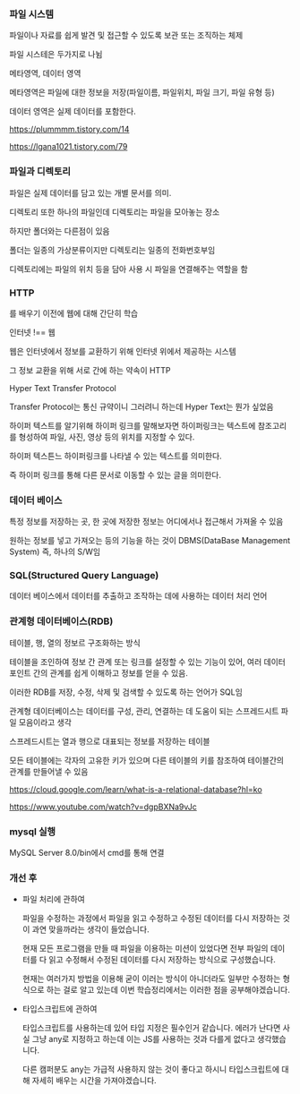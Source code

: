 ### 파일 시스템

파일이나 자료를 쉽게 발견 및 접근할 수 있도록 보관 또는 조직하는 체제

파일 시스테은 두가지로 나뉨

메타영역, 데이터 영역

메타영역은 파일에 대한 정보을 저장(파일이름, 파일위치, 파일 크기, 파일 유형 등)

데이터 영역은 실제 데이터를 포함한다.

https://plummmm.tistory.com/14

https://lgana1021.tistory.com/79

### 파일과 디렉토리

파일은 실제 데이터를 담고 있는 개별 문서를 의미.

디렉토리 또한 하나의 파일인데 디렉토리는 파일을 모아놓는 장소

하지만 폴더와는 다른점이 있음

폴더는 일종의 가상분류이지만 디렉토리는 일종의 전화번호부임

디렉토리에는 파일의 위치 등을 담아 사용 시 파일을 연결해주는 역할을 함

### HTTP

를 배우기 이전에 웹에 대해 간단히 학습

인터넷 !== 웹

웹은 인터넷에서 정보를 교환하기 위해 인터넷 위에서 제공하는 시스템

그 정보 교환을 위해 서로 간에 하는 약속이 HTTP

Hyper Text Transfer Protocol

Transfer Protocol는 통신 규약이니 그러려니 하는데 Hyper Text는 뭔가 싶었음

하이퍼 텍스트를 알기위해 하이퍼 링크를 말해보자면 하이퍼링크는 텍스트에 참조고리를 형성하여 파일, 사진, 영상 등의 위치를 지정할 수 있다.

하이퍼 텍스튼느 하이퍼링크를 나타낼 수 있는 텍스트를 의미한다.

즉 하이퍼 링크를 통해 다른 문서로 이동할 수 있는 글을 의미한다.

### 데이터 베이스

특정 정보를 저장하는 곳, 한 곳에 저장한 정보는 어디에서나 접근해서 가져올 수 있음

원하는 정보를 넣고 가져오는 등의 기능을 하는 것이 DBMS(DataBase Management System) 즉, 하나의 S/W임

### SQL(Structured Query Language)

데이터 베이스에서 데이터를 추출하고 조작하는 데에 사용하는 데이터 처리 언어

### 관계형 데이터베이스(RDB)

테이블, 행, 열의 정보르 구조화하는 방식

테이블을 조인하여 정보 간 관계 또는 링크를 설정할 수 있는 기능이 있어, 여러 데이터 포인트 간의 관계를 쉽게 이해하고 정보를 얻을 수 있음.

이러한 RDB를 저장, 수정, 삭제 및 검색할 수 있도록 하는 언어가 SQL임

관계형 데이터베이스는 데이터를 구성, 관리, 연결하는 데 도움이 되는 스프레드시트 파일 모음이라고 생각

스프레드시트는 열과 행으로 대표되는 정보를 저장하는 테이블

모든 테이블에는 각자의 고유한 키가 있으며 다른 테이블의 키를 참조하여 테이블간의 관계를 만들어낼 수 있음

https://cloud.google.com/learn/what-is-a-relational-database?hl=ko

https://www.youtube.com/watch?v=dgpBXNa9vJc

### mysql 실행

MySQL Server 8.0/bin에서 cmd를 통해 연결

### 개선 후

- 파일 처리에 관하여

  파일을 수정하는 과정에서 파일을 읽고 수정하고 수정된 데이터를 다시 저장하는 것이 과연 맞을까라는 생각이 들었습니다.

  현재 모든 프로그램을 만들 때 파일을 이용하는 미션이 있었다면 전부 파일의 데이터를 다 읽고 수정해서 수정된 데이터를 다시 저장하는 방식으로 구성했습니다.

  현재는 여러가지 방법을 이용해 굳이 이러는 방식이 아니더라도 일부만 수정하는 형식으로 하는 걸로 알고 있는데 이번 학습정리에서는 이러한 점을 공부해야겠습니다.

- 타입스크립트에 관하여

  타입스크립트를 사용하는데 있어 타입 지정은 필수인거 같습니다. 에러가 난다면 사실 그냥 any로 지정하고 하는데 이는 JS를 사용하는 것과 다를게 없다고 생각했습니다.

  다른 캠퍼분도 any는 가급적 사용하지 않는 것이 좋다고 하시니 타입스크립트에 대해 자세히 배우는 시간을 가져야겠습니다.
